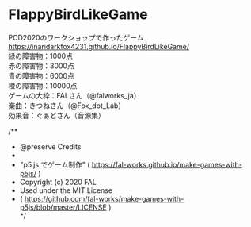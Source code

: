# FlappyBirdLikeGame
PCD2020のワークショップで作ったゲーム  
https://inaridarkfox4231.github.io/FlappyBirdLikeGame/  
緑の障害物：1000点  
赤の障害物：3000点  
青の障害物：6000点  
橙の障害物：10000点  
ゲームの大枠：FALさん（@falworks_ja）  
楽曲：きつねさん（@Fox_dot_Lab）  
効果音：ぐぁどさん（音源集）  

/**  
 * @preserve Credits  
 *  
 * "p5.js でゲーム制作" ( https://fal-works.github.io/make-games-with-p5js/ )  
 * Copyright (c) 2020 FAL  
 * Used under the MIT License  
 * ( https://github.com/fal-works/make-games-with-p5js/blob/master/LICENSE )  
 */  
